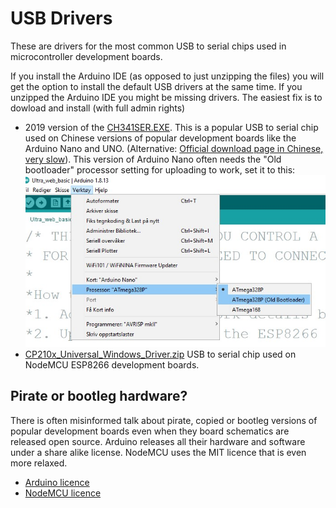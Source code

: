 # USB Drivers
These are drivers for the most common USB to serial chips used in microcontroller development boards.

If you install the Arduino IDE (as opposed to just unzipping the files) you will get the option to install the default USB drivers at the same time. 
If you unzipped the Arduino IDE you might be missing drivers. The easiest fix is to dowload and install (with full admin rights)  

* 2019 version of the [CH341SER.EXE](CH341SER_(2019).EXE). This is a popular USB to serial chip used on Chinese versions of popular development boards like the Arduino Nano and UNO. (Alternative: [Official download page in Chinese, very slow](http://www.wch.cn/download/CH341SER_EXE.html)). 
This version of Arduino Nano often needs the "Old bootloader" processor setting for uploading to work, set it to this:
![old bootloader](../img/old_bootloader.jpg)
* [CP210x_Universal_Windows_Driver.zip](CP210x_Universal_Windows_Driver.zip) USB to serial chip used on NodeMCU ESP8266 development boards.

## Pirate or bootleg hardware?
There is often misinformed talk about pirate, copied or bootleg versions of popular development boards even when they board schematics are released open source. Arduino releases all their hardware and software under a share alike license. NodeMCU uses the MIT licence that is even more relaxed.
* [Arduino licence](https://www.arduino.cc/en/Main/FAQ#toc3)
* [NodeMCU licence](https://github.com/nodemcu/nodemcu-firmware#license)


